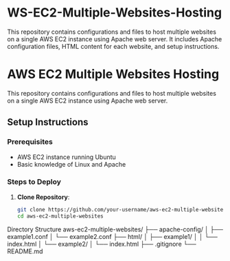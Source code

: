 # WS-EC2-Multiple-Websites-Hosting
This repository contains configurations and files to host multiple websites on a single AWS EC2 instance using Apache web server. It includes Apache configuration files, HTML content for each website, and setup instructions.
# AWS EC2 Multiple Websites Hosting

This repository contains configurations and files to host multiple websites on a single AWS EC2 instance using Apache web server.

## Setup Instructions

### Prerequisites
- AWS EC2 instance running Ubuntu
- Basic knowledge of Linux and Apache

### Steps to Deploy

1. **Clone Repository**:
   ```bash
   git clone https://github.com/your-username/aws-ec2-multiple-websites.git
   cd aws-ec2-multiple-websites


Directory Structure
aws-ec2-multiple-websites/
├── apache-config/
│   ├── example1.conf
│   └── example2.conf
├── html/
│   ├── example1/
│   │   └── index.html
│   └── example2/
│       └── index.html
├── .gitignore
└── README.md
